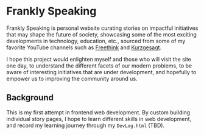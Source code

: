 # Frankly Speaking
 Frankly Speaking is personal website curating stories on impactful initiatives that may shape the future of society, showcasing some of the most exciting developments in technology, education, etc., sourced from some of my favorite YouTube channels such as [Freethink](https://www.youtube.com/c/Freethink) and [Kurzgesagt](https://www.youtube.com/c/inanutshell). 
 
 I hope this project would enlighten myself and those who will visit the site one day, to understand the different facets of our modern problems, to be aware of interesting initiatives that are under development, and hopefully to empower us to improving the community around us. 

## Background
 This is my first attempt in frontend web development. By custom building individual story pages, I hope to learn different skills in web development, and record my learning journey through my `DevLog.html` (TBD). 